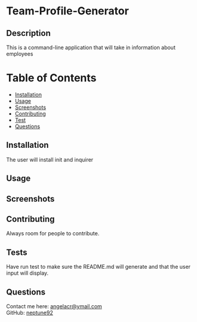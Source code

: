 # Team-Profile-Generator


  ## Description
  This is a command-line application that will take in information about employees 

  # Table of Contents
  * [Installation](#Installation)
  * [Usage](#Usage)
  * [Screenshots](#Screenshots)
  * [Contributing](#Contributing)
  * [Test](#Test)
  * [Questions](#Questions)
  
  ## Installation
  The user will install init and inquirer

  ## Usage

  ## Screenshots

  ## Contributing
  Always room for people to contribute.

  ## Tests
  Have run test to make sure the README.md will generate and that the user input will display.

  ## Questions
  Contact me here: angelacr@ymail.com
  <br>
  GitHub: <a href="github./neptune92">neptune92</a>